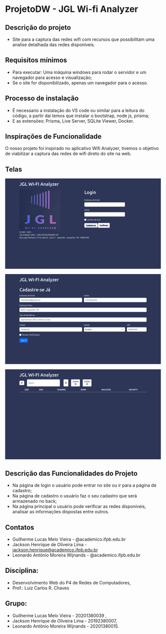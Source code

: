 # ProjetoDW - JGL Wi-fi Analyzer

## Descrição do projeto
- Site para a captura das redes wifi com recursos que possibilitam uma analise detalhada das redes disponíveis.

## Requisitos mínimos
- Para executar: Uma máquina windows para rodar o servidor e um navegador para acesso e visualização;
- Se o site for disponibilizado, apenas um navegador para o acesso.

## Processo de instalação
- É necessario a instalação do VS code ou similar para a leitura do código, a partir daí temos que instalar o bootstrap, node js, prisma;
- E as extensões: Prisma, Live Server, SQLite Viewer, Docker.

## Inspirações de Funcionalidade

O nosso projeto foi inspirado no aplicativo Wifi Analyzer, tivemos o objetivo de viabilizar a captura das redes de wifi direto do site na web.

## Telas

![Login](front/img/Login.png)

![Cadastro](front/img/SingUp.png)

![Home](front/img/JGL_WIFI_Analyzer.png)

## Descrição das Funcionalidades do Projeto
- Na página de login o usuário pode entrar no site ou ir para a página de cadastro;
- Na página de cadastro o usuário faz o seu cadastro que será armazenado no back;
- Na página principal o usuário pode verificar as redes disponíveis, analisar as informações dispostas entre outros.

## Contatos
- Guilherme Lucas Melo Vieira - @academico.ifpb.edu.br
- Jackson Henrique de Oliveira Lima - jackson.henrique@academico.ifpb.edu.br
- Leonardo Antônio Moreira Wijnands - @academico.ifpb.edu.br 

## Disciplina: 
- Desenvolvimento Web do P4 de Redes de Computadores,
- Prof.: Luiz Carlos R. Chaves

## Grupo:
- Guilherme Lucas Melo Vieira - 20201380039 ,
- Jackson Henrique de Oliveira Lima - 20192380007,
- Leonardo Antônio Moreira Wijnands - 20201380015.
